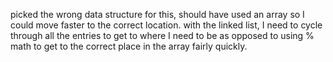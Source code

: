 picked the wrong data structure for this, should have used an array so I could move
faster to the correct location.  with the linked list, I need to cycle through all the entries
to get to where I need to be as opposed to using % math to get to the correct place in
the array fairly quickly.

